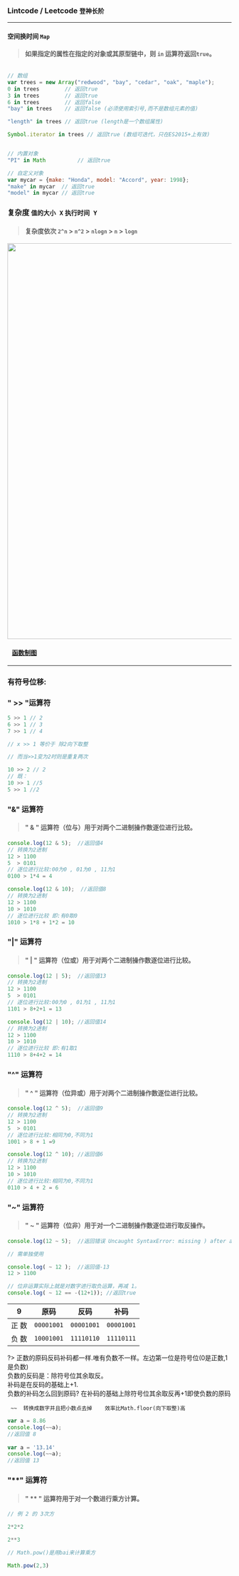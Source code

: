 ### Lintcode / Leetcode  `登神长阶`

<hr>

####  空间换时间 `Map`

> #### 如果指定的属性在指定的对象或其原型链中，则 `in` 运算符返回`true`。

```javascript

// 数组
var trees = new Array("redwood", "bay", "cedar", "oak", "maple");
0 in trees        // 返回true
3 in trees        // 返回true
6 in trees        // 返回false
"bay" in trees    // 返回false (必须使用索引号,而不是数组元素的值)

"length" in trees // 返回true (length是一个数组属性)

Symbol.iterator in trees // 返回true (数组可迭代，只在ES2015+上有效)


// 内置对象
"PI" in Math          // 返回true

// 自定义对象
var mycar = {make: "Honda", model: "Accord", year: 1998};
"make" in mycar  // 返回true
"model" in mycar // 返回true
```

### 复杂度 `值的大小 X`  `执行时间 Y`

> #### 复杂度依次  `2^n` > `n^2` > `nlogn` > `n` > `logn`

<img width="888" src="static/png/Complexity.png" />

#### &nbsp; &nbsp;[函数制图](http://www.fooplot.com)

<hr>

### 有符号位移:


### " >> "运算符


```javascript
5 >> 1 // 2
6 >> 1 // 3
7 >> 1 // 4

// x >> 1 等价于 除2向下取整

// 而当>>1变为2时则是重复两次

10 >> 2 // 2
// 既：
10 >> 1 //5
5 >> 1 //2
```

### "&" 运算符

> #### " & " 运算符（位与）用于对两个二进制操作数逐位进行比较。

```javascript
console.log(12 & 5);  //返回值4
// 转换为2进制
12 > 1100
5  > 0101
// 逐位进行比较:00为0 , 01为0 , 11为1 
0100 > 1*4 = 4

console.log(12 & 10);  //返回值8
// 转换为2进制
12 > 1100
10 > 1010
// 逐位进行比较 即:有0取0
1010 > 1*8 + 1*2 = 10

```

### "|" 运算符

> #### " | " 运算符（位或）用于对两个二进制操作数逐位进行比较。
```javascript
console.log(12 | 5);  //返回值13
// 转换为2进制
12 > 1100
5  > 0101
// 逐位进行比较:00为0 , 01为1 , 11为1
1101 > 8+2+1 = 13

console.log(12 | 10); //返回值14
// 转换为2进制
12 > 1100
10 > 1010
// 逐位进行比较 即:有1取1
1110 > 8+4+2 = 14

```

### "^" 运算符

> #### " ^ " 运算符（位异或）用于对两个二进制操作数逐位进行比较。

```javascript
console.log(12 ^ 5);  //返回值9
// 转换为2进制
12 > 1100
5  > 0101
// 逐位进行比较:相同为0,不同为1
1001 > 8 + 1 =9

console.log(12 ^ 10); //返回值6
// 转换为2进制
12 > 1100
10 > 1010
// 逐位进行比较:相同为0,不同为1
0110 > 4 + 2 = 6
```


### "~" 运算符

> #### " ~ " 运算符（位非）用于对一个二进制操作数逐位进行取反操作。

```javascript
console.log(12 ~ 5);  //返回错误 Uncaught SyntaxError: missing ) after argument list

// 需单独使用

console.log( ~ 12 );  //返回值-13
12 > 1100

// 位非运算实际上就是对数字进行取负运算，再减 1。
console.log( ~ 12 == -(12+1)); //返回true

```

| 9 | 原码 | 反码 | 补码 |
| :--------: | :--------:| :--------:| :--------:|
|  正 数  | `00001001` | `00001001` | `00001001` |
|  负 数  | `10001001` | `11110110` | `11110111` |


?> 正数的原码反码补码都一样.唯有负数不一样。左边第一位是符号位(0是正数,1是负数)<br>
负数的反码是：除符号位其余取反。<br>
补码是在反码的基础上+1.<br>
负数的补码怎么回到原码? 在补码的基础上除符号位其余取反再+1即使负数的原码

` ~~  转换成数字并且把小数点去掉    效率比Math.floor(向下取整)高`

```javascript
var a = 8.86
console.log(~~a);
//返回值 8
    
var a = '13.14'
console.log(~~a);
//返回值 13
```

### "**" 运算符

> #### " ** " 运算符用于对一个数进行乘方计算。

```javascript
// 例 2 的 3次方

2*2*2

2**3

// Math.pow()是用bai来计算乘方

Math.pow(2,3)
```

<style>
@import url('static/css/code3.css');
</style>
